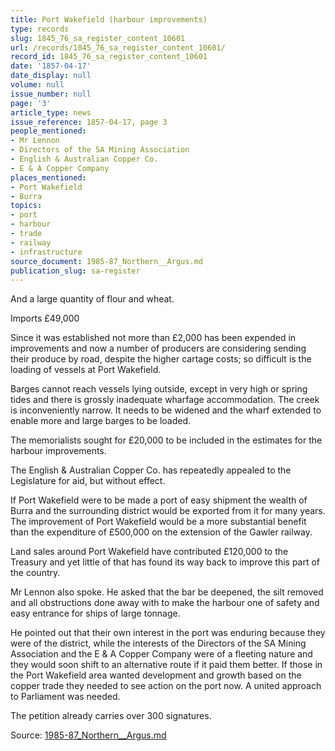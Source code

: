 ```yaml
---
title: Port Wakefield (harbour improvements)
type: records
slug: 1845_76_sa_register_content_10601
url: /records/1845_76_sa_register_content_10601/
record_id: 1845_76_sa_register_content_10601
date: '1857-04-17'
date_display: null
volume: null
issue_number: null
page: '3'
article_type: news
issue_reference: 1857-04-17, page 3
people_mentioned:
- Mr Lennon
- Directors of the SA Mining Association
- English & Australian Copper Co.
- E & A Copper Company
places_mentioned:
- Port Wakefield
- Burra
topics:
- port
- harbour
- trade
- railway
- infrastructure
source_document: 1985-87_Northern__Argus.md
publication_slug: sa-register
---
```


And a large quantity of flour and wheat.

Imports 	£49,000

Since it was established not more than £2,000 has been expended in improvements and now a number of producers are considering sending their produce by road, despite the higher cartage costs; so difficult is the loading of vessels at Port Wakefield.

Barges cannot reach vessels lying outside, except in very high or spring tides and there is grossly inadequate wharfage accommodation.  The creek is inconveniently narrow.  It needs to be widened and the wharf extended to enable more and large barges to be loaded.

The memorialists sought for £20,000 to be included in the estimates for the harbour improvements.

The English & Australian Copper Co. has repeatedly appealed to the Legislature for aid, but without effect.

If Port Wakefield were to be made a port of easy shipment the wealth of Burra and the surrounding district would be exported from it for many years.  The improvement of Port Wakefield would be a more substantial benefit than the expenditure of £500,000 on the extension of the Gawler railway.

Land sales around Port Wakefield have contributed £120,000 to the Treasury and yet little of that has found its way back to improve this part of the country.

Mr Lennon also spoke.  He asked that the bar be deepened, the silt removed and all obstructions done away with to make the harbour one of safety and easy entrance for ships of large tonnage.

He pointed out that their own interest in the port was enduring because they were of the district, while the interests of the Directors of the SA Mining Association and the E & A Copper Company were of a fleeting nature and they would soon shift to an alternative route if it paid them better.  If those in the Port Wakefield area wanted development and growth based on the copper trade they needed to see action on the port now.  A united approach to Parliament was needed.

The petition already carries over 300 signatures.


Source: [1985-87_Northern__Argus.md](/downloads/markdown/1985-87_Northern__Argus.md)
